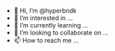 - 👋 Hi, I’m @hyperbndk
- 👀 I’m interested in ...
- 🌱 I’m currently learning ...
- 💞️ I’m looking to collaborate on ...
- 📫 How to reach me ...

<!---
hyperbndk/hyperbndk is a ✨ special ✨ repository because its `README.md` (this file) appears on your GitHub profile.
You can click the Preview link to take a look at your changes.
--->

